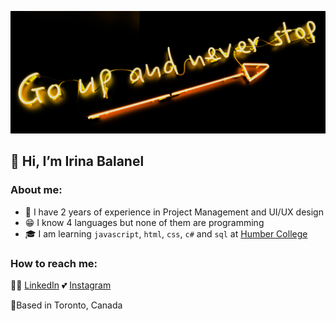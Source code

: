 ![My moto](my_moto.png)
## 👋 Hi, I’m Irina Balanel

### About me:
- 💼 I have 2 years of experience in Project Management and UI/UX design
- 😁 I know 4 languages but none of them are programming
- 🎓 I am learning `javascript`, `html`, `css`, `c#` and `sql` at [Humber College](https://humber.ca)

### How to reach me:
👩‍💻 [LinkedIn](https://www.instagram.com/irenmakarova8/)
💕 [Instagram](https://www.linkedin.com/in/irina-balanel/)

📍Based in Toronto, Canada



